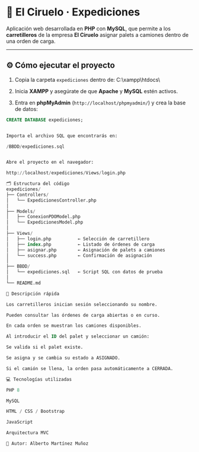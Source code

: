 # 🚚 El Ciruelo · Expediciones

Aplicación web desarrollada en **PHP** con **MySQL**, que permite a los **carretilleros** de la empresa **El Ciruelo** asignar palets a camiones dentro de una orden de carga.

---

## ⚙️ Cómo ejecutar el proyecto

1. Copia la carpeta `expediciones` dentro de:
C:\xampp\htdocs\

2. Inicia **XAMPP** y asegúrate de que **Apache** y **MySQL** estén activos.
3. Entra en **phpMyAdmin** (`http://localhost/phpmyadmin/`) y crea la base de datos:
```sql
CREATE DATABASE expediciones;


Importa el archivo SQL que encontrarás en:

/BBDD/expediciones.sql


Abre el proyecto en el navegador:

http://localhost/expediciones/Views/login.php

🗂️ Estructura del código
expediciones/
├── Controllers/
│   └── ExpedicionesController.php
│
├── Models/
│   ├── ConexionPDOModel.php
│   └── ExpedicionesModel.php
│
├── Views/
│   ├── login.php          ← Selección de carretillero
│   ├── index.php          ← Listado de órdenes de carga
│   ├── asignar.php        ← Asignación de palets a camiones
│   └── success.php        ← Confirmación de asignación
│
├── BBDD/
│   └── expediciones.sql   ← Script SQL con datos de prueba
│
└── README.md

🧠 Descripción rápida

Los carretilleros inician sesión seleccionando su nombre.

Pueden consultar las órdenes de carga abiertas o en curso.

En cada orden se muestran los camiones disponibles.

Al introducir el ID del palet y seleccionar un camión:

Se valida si el palet existe.

Se asigna y se cambia su estado a ASIGNADO.

Si el camión se llena, la orden pasa automáticamente a CERRADA.

💻 Tecnologías utilizadas

PHP 8

MySQL

HTML / CSS / Bootstrap

JavaScript

Arquitectura MVC

👤 Autor: Alberto Martínez Muñoz

